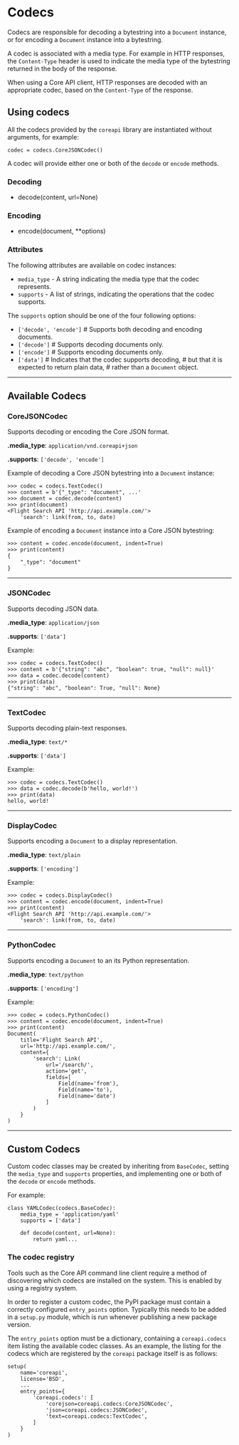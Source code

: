 # Codecs

Codecs are responsible for decoding a bytestring into a `Document` instance,
or for encoding a `Document` instance into a bytestring.

A codec is associated with a media type. For example in HTTP responses,
the `Content-Type` header is used to indicate the media type of
the bytestring returned in the body of the response.

When using a Core API client, HTTP responses are decoded with an appropriate
codec, based on the `Content-Type` of the response.

## Using codecs

All the codecs provided by the `coreapi` library are instantiated without
arguments, for example:

    codec = codecs.CoreJSONCodec()

A codec will provide either one or both of the `decode` or `encode` methods.

### Decoding

* decode(content, url=None)

### Encoding

* encode(document, **options)

### Attributes

The following attributes are available on codec instances:

* `media_type` - A string indicating the media type that the codec represents.
* `supports` - A list of strings, indicating the operations that the codec supports.

The `supports` option should be one of the four following options:

* `['decode', 'encode']`  # Supports both decoding and encoding documents.
* `['decode']`            # Supports decoding documents only.
* `['encode']`            # Supports encoding documents only.
* `['data']`              # Indicates that the codec supports decoding,
                          # but that it is expected to return plain data,
                          # rather than a `Document` object.

---

## Available Codecs

### CoreJSONCodec

Supports decoding or encoding the Core JSON format.

**.media_type**: `application/vnd.coreapi+json`

**.supports**: `['decode', 'encode']`

Example of decoding a Core JSON bytestring into a `Document` instance:

    >>> codec = codecs.TextCodec()
    >>> content = b'{"_type": "document", ...'
    >>> document = codec.decode(content)
    >>> print(document)
    <Flight Search API 'http://api.example.com/'>
        'search': link(from, to, date)

Example of encoding a `Document` instance into a Core JSON bytestring:

    >>> content = codec.encode(document, indent=True)
    >>> print(content)
    {
        "_type": "document"
    }

---

### JSONCodec

Supports decoding JSON data.

**.media_type**: `application/json`

**.supports**: `['data']`

Example:

    >>> codec = codecs.TextCodec()
    >>> content = b'{"string": "abc", "boolean": true, "null": null}'
    >>> data = codec.decode(content)
    >>> print(data)
    {"string": "abc", "boolean": True, "null": None}

---

### TextCodec

Supports decoding plain-text responses.

**.media_type**: `text/*`

**.supports**: `['data']`

Example:

    >>> codec = codecs.TextCodec()
    >>> data = codec.decode(b'hello, world!')
    >>> print(data)
    hello, world!

---

### DisplayCodec

Supports encoding a `Document` to a display representation.

**.media_type**: `text/plain`

**.supports**: `['encoding']`

Example:

    >>> codec = codecs.DisplayCodec()
    >>> content = codec.encode(document, indent=True)
    >>> print(content)
    <Flight Search API 'http://api.example.com/'>
        'search': link(from, to, date)

---

### PythonCodec

Supports encoding a `Document` to an its Python representation.

**.media_type**: `text/python`

**.supports**: `['encoding']`

Example:

    >>> codec = codecs.PythonCodec()
    >>> content = codec.encode(document, indent=True)
    >>> print(content)
    Document(
        title='Flight Search API',
        url='http://api.example.com/',
        content={
            'search': Link(
                url='/search/',
                action='get',
                fields=[
                    Field(name='from'),
                    Field(name='to'),
                    Field(name='date')
                ]
            )
        }
    )

---

## Custom Codecs

Custom codec classes may be created by inheriting from `BaseCodec`, setting
the `media_type` and `supports` properties, and implementing one or both
of the `decode` or `encode` methods.

For example:

    class YAMLCodec(codecs.BaseCodec):
        media_type = 'application/yaml'
        supports = ['data']

        def decode(content, url=None):
            return yaml...

### The codec registry

Tools such as the Core API command line client require a method of discovering
which codecs are installed on the system. This is enabled by using a registry
system.

In order to register a custom codec, the PyPI package must contain a correctly
configured `entry_points` option. Typically this needs to be added in a
`setup.py` module, which is run whenever publishing a new package version.

The `entry_points` option must be a dictionary, containing a `coreapi.codecs`
item listing the available codec classes. As an example, the listing for the
codecs which are registered by the `coreapi` package itself is as follows:

    setup(
        name='coreapi',
        license='BSD',
        ...
        entry_points={
            'coreapi.codecs': [
                'corejson=coreapi.codecs:CoreJSONCodec',
                'json=coreapi.codecs:JSONCodec',
                'text=coreapi.codecs:TextCodec',
            ]
        }
    )
